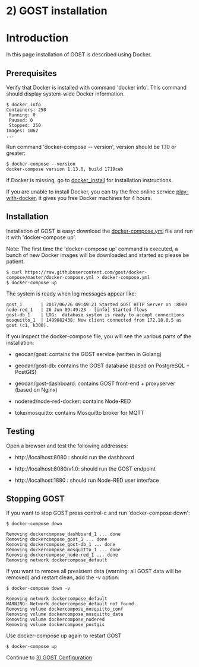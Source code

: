 # 2) GOST installation

# Introduction

In this page installation of GOST is described using Docker.

## Prerequisites

Verify that Docker is installed with command 'docker info'. This command should display system-wide Docker information.

```
$ docker info
Containers: 250
 Running: 0
 Paused: 0
 Stopped: 250
Images: 1062
...
```

Run command 'docker-compose -- version', version should be 1.10 or greater:

```
$ docker-compose --version
docker-compose version 1.13.0, build 1719ceb
```

If Docker is missing, go to <a href="docker_install.md">docker_install</a> for installation instructions.

If you are unable to install Docker, you can try the free online service <a href="http://labs.play-with-docker.com/">play-with-docker</a>, it gives you free Docker machines for 4 hours.

## Installation

Installation of GOST is easy: download the <a href = "https://raw.githubusercontent.com/gost/docker-compose/master/docker-compose.yml">docker-compose.yml</a> file and run it with 'docker-compose up'.

Note: The first time the 'docker-compose up' command is executed, a bunch of new Docker images will be downloaded and started so please be patient.

```
$ curl https://raw.githubusercontent.com/gost/docker-compose/master/docker-compose.yml > docker-compose.yml
$ docker-compose up
```
The system is ready when log messages appear like:

```
gost_1       | 2017/06/26 09:49:21 Started GOST HTTP Server on :8080
node-red_1   | 26 Jun 09:49:23 - [info] Started flows
gost-db_1    | LOG:  database system is ready to accept connections
mosquitto_1  | 1499082438: New client connected from 172.18.0.5 as gost (c1, k300).
```

If you inspect the docker-compose file, you will see the various parts of the installation:

- geodan/gost: contains the GOST service (written in Golang)

- geodan/gost-db: contains the GOST database (based on PostgreSQL + PostGIS)

- geodan/gost-dashboard: contains GOST front-end + proxyserver (based on Nginx)

- nodered/node-red-docker: contains Node-RED

- toke/mosquitto: contains Mosquitto broker for MQTT 


## Testing

Open a browser and test the following addresses:

- http://localhost:8080 : should run the dashboard

- http://localhost:8080/v1.0: should run the GOST endpoint

- http://localhost:1880 : should run Node-RED user interface

## Stopping GOST

If you want to stop GOST press control-c and run 'docker-compose down':

```
$ docker-compose down

Removing dockercompose_dashboard_1 ... done
Removing dockercompose_gost_1 ... done
Removing dockercompose_gost-db_1 ... done
Removing dockercompose_mosquitto_1 ... done
Removing dockercompose_node-red_1 ... done
Removing network dockercompose_default
```

If you want to remove all presistent data (warning: all GOST data will be removed) and restart clean, add the -v option:

```
$ docker-compose down -v

Removing network dockercompose_default
WARNING: Network dockercompose_default not found.
Removing volume dockercompose_mosquitto_conf
Removing volume dockercompose_mosquitto_data
Removing volume dockercompose_nodered
Removing volume dockercompose_postgis
```

Use docker-compose up again to restart GOST
```
$ docker-compose up
```


Continue to <a href="3_configuration.md">3) GOST Configuration</a>

